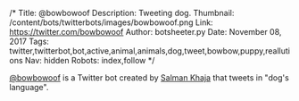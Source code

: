 /*
Title: @bowbowoof
Description: Tweeting dog.
Thumbnail: /content/bots/twitterbots/images/bowbowoof.png
Link: https://twitter.com/bowbowoof
Author: botsheeter.py
Date: November 08, 2017
Tags: twitter,twitterbot,bot,active,animal,animals,dog,tweet,bowbow,puppy,reallutions
Nav: hidden
Robots: index,follow
*/

[@bowbowoof](https://twitter.com/bowbowoof) is a Twitter bot created by [Salman Khaja](https://twitter.com/reallutions) that tweets in "dog's language".

